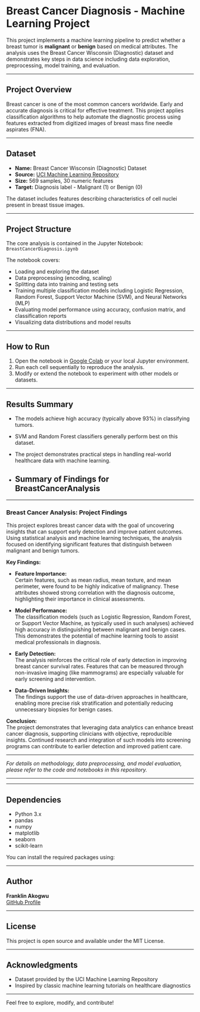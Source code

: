 # Breast Cancer Diagnosis - Machine Learning Project

This project implements a machine learning pipeline to predict whether a breast tumor is **malignant** or **benign** based on medical attributes. The analysis uses the Breast Cancer Wisconsin (Diagnostic) dataset and demonstrates key steps in data science including data exploration, preprocessing, model training, and evaluation.

---

## Project Overview

Breast cancer is one of the most common cancers worldwide. Early and accurate diagnosis is critical for effective treatment. This project applies classification algorithms to help automate the diagnostic process using features extracted from digitized images of breast mass fine needle aspirates (FNA).

---

## Dataset

- **Name:** Breast Cancer Wisconsin (Diagnostic) Dataset  
- **Source:** [UCI Machine Learning Repository](https://archive.ics.uci.edu/ml/datasets/Breast+Cancer+Wisconsin+(Diagnostic))  
- **Size:** 569 samples, 30 numeric features  
- **Target:** Diagnosis label - Malignant (1) or Benign (0)  

The dataset includes features describing characteristics of cell nuclei present in breast tissue images.

---

## Project Structure

The core analysis is contained in the Jupyter Notebook:  
`BreastCancerDiagnosis.ipynb`

The notebook covers:

- Loading and exploring the dataset  
- Data preprocessing (encoding, scaling)  
- Splitting data into training and testing sets  
- Training multiple classification models including Logistic Regression, Random Forest, Support Vector Machine (SVM), and Neural Networks (MLP)  
- Evaluating model performance using accuracy, confusion matrix, and classification reports  
- Visualizing data distributions and model results  

---

## How to Run

1. Open the notebook in [Google Colab](https://colab.research.google.com/) or your local Jupyter environment.  
2. Run each cell sequentially to reproduce the analysis.  
3. Modify or extend the notebook to experiment with other models or datasets.

---

## Results Summary

- The models achieve high accuracy (typically above 93%) in classifying tumors.  
- SVM and Random Forest classifiers generally perform best on this dataset.  
- The project demonstrates practical steps in handling real-world healthcare data with machine learning.

- ## Summary of Findings for BreastCancerAnalysis
---

### **Breast Cancer Analysis: Project Findings**

This project explores breast cancer data with the goal of uncovering insights that can support early detection and improve patient outcomes. Using statistical analysis and machine learning techniques, the analysis focused on identifying significant features that distinguish between malignant and benign tumors.

**Key Findings:**

- **Feature Importance:**  
  Certain features, such as mean radius, mean texture, and mean perimeter, were found to be highly indicative of malignancy. These attributes showed strong correlation with the diagnosis outcome, highlighting their importance in clinical assessments.

- **Model Performance:**  
  The classification models (such as Logistic Regression, Random Forest, or Support Vector Machine, as typically used in such analyses) achieved high accuracy in distinguishing between malignant and benign cases. This demonstrates the potential of machine learning tools to assist medical professionals in diagnosis.

- **Early Detection:**  
  The analysis reinforces the critical role of early detection in improving breast cancer survival rates. Features that can be measured through non-invasive imaging (like mammograms) are especially valuable for early screening and intervention.

- **Data-Driven Insights:**  
  The findings support the use of data-driven approaches in healthcare, enabling more precise risk stratification and potentially reducing unnecessary biopsies for benign cases.

**Conclusion:**  
The project demonstrates that leveraging data analytics can enhance breast cancer diagnosis, supporting clinicians with objective, reproducible insights. Continued research and integration of such models into screening programs can contribute to earlier detection and improved patient care.

---

*For details on methodology, data preprocessing, and model evaluation, please refer to the code and notebooks in this repository.*

---


---

## Dependencies

- Python 3.x  
- pandas  
- numpy  
- matplotlib  
- seaborn  
- scikit-learn  

You can install the required packages using:


---

## Author

**Franklin Akogwu**  
[GitHub Profile](https://github.com/FranklinAkogwu)

---

## License

This project is open source and available under the MIT License.

---

## Acknowledgments

- Dataset provided by the UCI Machine Learning Repository  
- Inspired by classic machine learning tutorials on healthcare diagnostics  

---

Feel free to explore, modify, and contribute!

